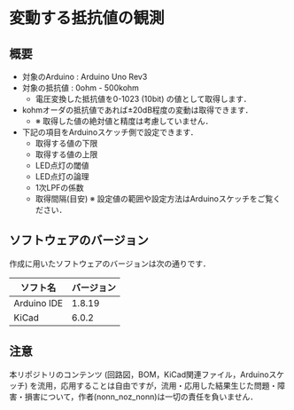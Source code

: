 # 変動する抵抗値の観測

## 概要

- 対象のArduino : Arduino Uno Rev3
- 対象の抵抗値 : 0ohm - 500kohm
    - 電圧変換した抵抗値を0-1023 (10bit) の値として取得します．
- kohmオーダの抵抗値であれば±20dB程度の変動は取得できます．
    - ※ 取得した値の絶対値と精度は考慮していません．
- 下記の項目をArduinoスケッチ側で設定できます．
    - 取得する値の下限
    - 取得する値の上限
    - LED点灯の閾値
    - LED点灯の論理
    - 1次LPFの係数
    - 取得間隔(目安)
※ 設定値の範囲や設定方法はArduinoスケッチをご覧ください．

## ソフトウェアのバージョン

作成に用いたソフトウェアのバージョンは次の通りです．

| ソフト名 | バージョン |
| ---- | ---- |
| Arduino IDE | 1.8.19 |
| KiCad | 6.0.2 |

## 注意

本リポジトリのコンテンツ (回路図，BOM，KiCad関連ファイル，Arduinoスケッチ) を流用，応用することは自由ですが，流用・応用した結果生じた問題・障害・損害について，作者(nonn_noz_nonn)は一切の責任を負いません．
